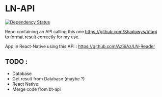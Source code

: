 # LN-API
[![Dependency Status](https://www.versioneye.com/user/projects/57430397ce8d0e004130c1b3/badge.svg?style=flat)](https://www.versioneye.com/user/projects/57430397ce8d0e004130c1b3)		

Repo containing an API calling this one https://github.com/Shadowys/btapi to format result correctly for my use.		

App in React-Native using this API : https://github.com/AzSiAz/LN-Reader		


## TODO : 		
- Database
- Get result from Database (maybe ?)
- React Native
- Merge code from bt-api
